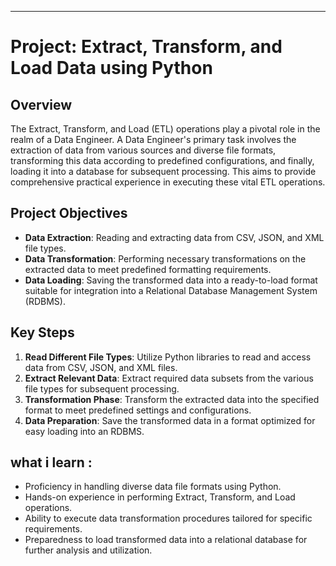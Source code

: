 
---

# Project: Extract, Transform, and Load Data using Python

## Overview

The Extract, Transform, and Load (ETL) operations play a pivotal role in the realm of a Data Engineer. A Data Engineer's primary task involves the extraction of data from various sources and diverse file formats, transforming this data according to predefined configurations, and finally, loading it into a database for subsequent processing. This aims to provide comprehensive practical experience in executing these vital ETL operations.

## Project Objectives

- **Data Extraction**: Reading and extracting data from CSV, JSON, and XML file types.
- **Data Transformation**: Performing necessary transformations on the extracted data to meet predefined formatting requirements.
- **Data Loading**: Saving the transformed data into a ready-to-load format suitable for integration into a Relational Database Management System (RDBMS).

## Key Steps

1. **Read Different File Types**: Utilize Python libraries to read and access data from CSV, JSON, and XML files.
2. **Extract Relevant Data**: Extract required data subsets from the various file types for subsequent processing.
3. **Transformation Phase**: Transform the extracted data into the specified format to meet predefined settings and configurations.
4. **Data Preparation**: Save the transformed data in a format optimized for easy loading into an RDBMS.

## what i learn :

- Proficiency in handling diverse data file formats using Python.
- Hands-on experience in performing Extract, Transform, and Load operations.
- Ability to execute data transformation procedures tailored for specific requirements.
- Preparedness to load transformed data into a relational database for further analysis and utilization.



